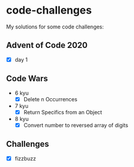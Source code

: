 # code-challenges
My solutions for some code challenges:
## Advent of Code 2020
- [x] day 1
## Code Wars
- 6 kyu
	- [x] Delete n Occurrences
- 7 kyu
	- [x] Return Specifics from an Object
- 8 kyu
	- [x] Convert number to reversed array of digits
## Challenges
- [x] fizzbuzz